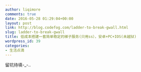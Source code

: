 ```yaml
---
author: liqimore
comments: true
date: 2016-05-28 01:29:04+00:00
layout: post
link: http://blog.codefog.com/ladder-to-break-gwall.html
slug: ladder-to-break-gwall
title: 低成本搭建一套简单稳定的梯子服务(只用ss），安卓+PC+IOS(未越狱)
wordpress_id: 39
categories:
- 生活点滴
---
```


留坑待填-_-..



